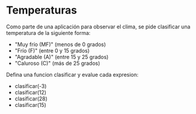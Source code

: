 # Temperaturas

Como parte de una aplicación para observar el clima, se pide clasificar una  temperatura de la siguiente forma:

- "Muy frío (MF)" (menos de 0 grados)
- "Frío (F)" (entre 0 y 15 grados)
- "Agradable (A)" (entre 15 y 25 grados)
- "Caluroso (C)" (más de 25 grados)

Defina una funcion clasificar y evalue cada expresion:

- clasificar(-3)
- clasificar(12)
- clasificar(28)
- clasificar(15)
